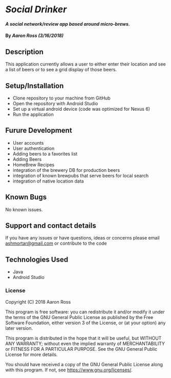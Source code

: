 # _Social Drinker_

#### _A social network/review app based around micro-brews._

#### By _**Aaron Ross (3/16/2018)**_

## Description

This application currently allows a user to either enter their location and see a list of beers or to see a grid display of those beers.  

## Setup/Installation
* Clone repository to your machine from GitHub
* Open the repository with Android Studio
* Set up a virtual android device (code was optimized for Nexus 6)
* Run the application


## Furure Development
* User accounts
* User authentication
* Adding beers to a favorites list
* Adding Beers
* HomeBrew Recipes
* integration of the brewery DB for production beers
* integration of known brewpubs that serve beers for local search
* integration of native location data

## Known Bugs

No known issues.

## Support and contact details

If you have any issues or have questions, ideas or concerns please email ashmortar@gmail.com or contribute to the code
## Technologies Used

* Java
* Android Studio


### License
Copyright (C) 2018 Aaron Ross

This program is free software: you can redistribute it and/or modify it under the terms of the GNU General Public License as published by the Free Software Foundation, either version 3 of the License, or (at your option) any later version.

This program is distributed in the hope that it will be useful, but WITHOUT ANY WARRANTY; without even the implied warranty of MERCHANTABILITY or FITNESS FOR A PARTICULAR PURPOSE. See the GNU General Public License for more details.

You should have received a copy of the GNU General Public License along with this program. If not, see https://www.gnu.org/licenses/.